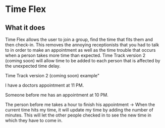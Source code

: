 # Time Flex
## What it does
Time Flex allows the user to join a group, find the time that fits them and then check-in. This removes the annoying receptionists that you had to talk to in order to make an appointment as well as the time trouble that occurs when a person takes more time than expected. Time Track version 2 (coming soon) will allow time to be added to each person that is affected by the unexpected time delay.

Time Track version 2 (coming soon) example"

I have a doctors appointment at 11 PM.

Someone before me has an appointment at 10 PM.

The person before me takes a hour to finish his appointment -> When the current time hits my time, it will update my time by adding the number of minutes. This will let the other people checked in to see the new time in which they have to come in.
